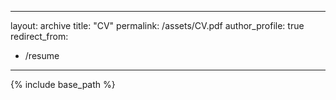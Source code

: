 
---
layout: archive
title: "CV"
permalink: /assets/CV.pdf
author_profile: true
redirect_from:
  - /resume
---

{% include base_path %}


